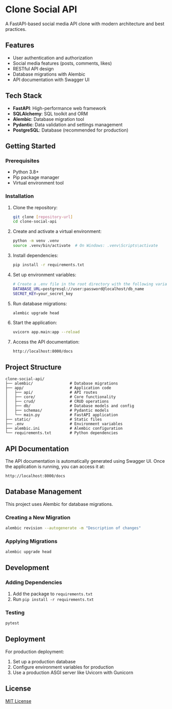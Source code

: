 # Clone Social API

A FastAPI-based social media API clone with modern architecture and best practices.

## Features

- User authentication and authorization
- Social media features (posts, comments, likes)
- RESTful API design
- Database migrations with Alembic
- API documentation with Swagger UI

## Tech Stack

- **FastAPI**: High-performance web framework
- **SQLAlchemy**: SQL toolkit and ORM
- **Alembic**: Database migration tool
- **Pydantic**: Data validation and settings management
- **PostgreSQL**: Database (recommended for production)

## Getting Started

### Prerequisites

- Python 3.8+
- Pip package manager
- Virtual environment tool

### Installation

1. Clone the repository:
   ```bash
   git clone [repository-url]
   cd clone-social-api
   ```

2. Create and activate a virtual environment:
   ```bash
   python -m venv .venv
   source .venv/bin/activate  # On Windows: .venv\Scripts\activate
   ```

3. Install dependencies:
   ```bash
   pip install -r requirements.txt
   ```

4. Set up environment variables:
   ```bash
   # Create a .env file in the root directory with the following variables
   DATABASE_URL=postgresql://user:password@localhost/db_name
   SECRET_KEY=your_secret_key
   ```

5. Run database migrations:
   ```bash
   alembic upgrade head
   ```

6. Start the application:
   ```bash
   uvicorn app.main:app --reload
   ```

7. Access the API documentation:
   ```
   http://localhost:8000/docs
   ```

## Project Structure

```
clone-social-api/
├── alembic/                # Database migrations
├── app/                    # Application code
│   ├── api/                # API routes
│   ├── core/               # Core functionality
│   ├── crud/               # CRUD operations
│   ├── db/                 # Database models and config
│   ├── schemas/            # Pydantic models
│   └── main.py             # FastAPI application
├── static/                 # Static files
├── .env                    # Environment variables
├── alembic.ini             # Alembic configuration
└── requirements.txt        # Python dependencies
```

## API Documentation

The API documentation is automatically generated using Swagger UI.
Once the application is running, you can access it at:

```
http://localhost:8000/docs
```

## Database Management

This project uses Alembic for database migrations.

### Creating a New Migration

```bash
alembic revision --autogenerate -m "Description of changes"
```

### Applying Migrations

```bash
alembic upgrade head
```

## Development

### Adding Dependencies

1. Add the package to `requirements.txt`
2. Run `pip install -r requirements.txt`

### Testing

```bash
pytest
```

## Deployment

For production deployment:

1. Set up a production database
2. Configure environment variables for production
3. Use a production ASGI server like Uvicorn with Gunicorn

## License

[MIT License](LICENSE) 